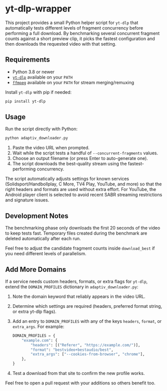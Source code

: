 # yt-dlp-wrapper

This project provides a small Python helper script for `yt-dlp` that automatically tests different levels of fragment concurrency before performing a full download. By benchmarking several concurrent fragment counts against a short preview clip, it picks the fastest configuration and then downloads the requested video with that setting.

## Requirements

- Python 3.8 or newer
- [`yt-dlp`](https://github.com/yt-dlp/yt-dlp) available on your `PATH`
- [`ffmpeg`](https://ffmpeg.org/) available on your `PATH` for stream merging/remuxing

Install `yt-dlp` with pip if needed:

```bash
pip install yt-dlp
```

## Usage

Run the script directly with Python:

```bash
python adaptiv_downloader.py
```

1. Paste the video URL when prompted.
2. Wait while the script tests a handful of `--concurrent-fragments` values.
3. Choose an output filename (or press Enter to auto-generate one).
4. The script downloads the best-quality stream using the fastest-performing concurrency.

The script automatically adjusts settings for known services (Solidsport/Handbollplay, C More, TV4 Play, YouTube, and more) so that the right headers and formats are used without extra effort. For YouTube, the Android player client is selected to avoid recent SABR streaming restrictions and signature issues.

## Development Notes

The benchmarking phase only downloads the first 20 seconds of the video to keep tests fast. Temporary files created during the benchmark are deleted automatically after each run.

Feel free to adjust the candidate fragment counts inside `download_best` if you need different levels of parallelism.

## Add More Domains

If a service needs custom headers, formats, or extra flags for `yt-dlp`, extend the `DOMAIN_PROFILES` dictionary in `adaptiv_downloader.py`:

1. Note the domain keyword that reliably appears in the video URL.
2. Determine which settings are required (headers, preferred format string, or extra yt-dlp flags).
3. Add an entry to `DOMAIN_PROFILES` with any of the keys `headers`, `format`, or `extra_args`. For example:

   ```python
   DOMAIN_PROFILES = {
       "example.com": {
           "headers": [("Referer", "https://example.com/")],
           "format": "bestvideo+bestaudio/best",
           "extra_args": ["--cookies-from-browser", "chrome"],
       },
   }
   ```

4. Test a download from that site to confirm the new profile works.

Feel free to open a pull request with your additions so others benefit too.
